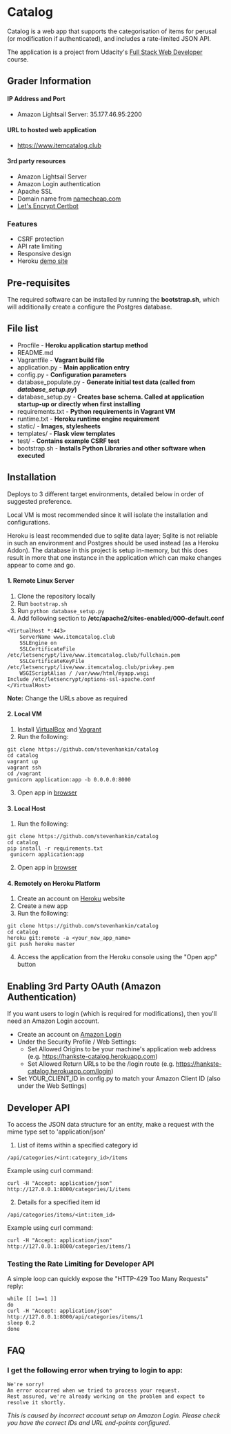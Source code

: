 # Catalog
Catalog is a web app that supports the categorisation of items for perusal (or modification if authenticated), and includes a rate-limited JSON API.

The application is a project from Udacity's [Full Stack Web Developer](https://www.udacity.com/course/full-stack-web-developer-nanodegree--nd004) course.

## Grader Information

#### IP Address and Port
* Amazon Lightsail Server: 35.177.46.95:2200 

#### URL to hosted web application
* https://www.itemcatalog.club

#### 3rd party resources
* Amazon Lightsail Server
* Amazon Login authentication
* Apache SSL
* Domain name from [namecheap.com](https://www.namecheap.com)
* [Let's Encrypt Certbot](https://letsencrypt.org)

### Features
* CSRF protection
* API rate limiting
* Responsive design
* Heroku [demo site](https://hankste-catalog.herokuapp.com/)

## Pre-requisites
The required software can be installed by running the **bootstrap.sh**, which will additionally create a configure
the Postgres database.

## File list
* Procfile - __Heroku application startup method__
* README.md
* Vagrantfile - __Vagrant build file__
* application.py - __Main application entry__
* config.py - __Configuration parameters__
* database_populate.py - __Generate initial test data (called from *database_setup.py*)__
* database_setup.py - __Creates base schema. Called at application startup-up or directly when first installing__
* requirements.txt - __Python requirements in Vagrant VM__
* runtime.txt - __Heroku runtime engine requirement__
* static/ - __Images, stylesheets__
* templates/ - __Flask view templates__
* test/ - __Contains example CSRF test__
* bootstrap.sh - __Installs Python Libraries and other software when executed__


## Installation
Deploys to 3 different target environments, detailed below in order of suggested preference.

Local VM is most recommended since it will isolate the installation and configurations.  

Heroku is least recommended due to sqlite data layer; Sqlite is not reliable in such an environment and Postgres should be used instead (as a Heroku Addon). 
The database in this project is setup in-memory, but this does result in more that one instance in the application which can make changes appear to come and go.

#### 1. Remote Linux Server
1. Clone the repository locally
2. Run ```bootstrap.sh```
3. Run ```python database_setup.py```
4. Add following section to **/etc/apache2/sites-enabled/000-default.conf** 
```Listen 443
<VirtualHost *:443>
    ServerName www.itemcatalog.club
    SSLEngine on
    SSLCertificateFile /etc/letsencrypt/live/www.itemcatalog.club/fullchain.pem
    SSLCertificateKeyFile /etc/letsencrypt/live/www.itemcatalog.club/privkey.pem
    WSGIScriptAlias / /var/www/html/myapp.wsgi
Include /etc/letsencrypt/options-ssl-apache.conf
</VirtualHost>
```
**Note:** Change the URLs above as required

#### 2. Local VM
1. Install [VirtualBox](https://www.virtualbox.org/wiki/Downloads) and [Vagrant](https://www.vagrantup.com/downloads.html)
2. Run the following:
```Shell
git clone https://github.com/stevenhankin/catalog
cd catalog
vagrant up
vagrant ssh
cd /vagrant
gunicorn application:app -b 0.0.0.0:8000
```
3. Open app in [browser](http://0.0.0.0:8000)

#### 3. Local Host
1. Run the following:
```Shell
git clone https://github.com/stevenhankin/catalog
cd catalog
pip install -r requirements.txt
 gunicorn application:app
```
2. Open app in [browser](http://127.0.0.1:8000)

#### 4. Remotely on Heroku Platform
1. Create an account on [Heroku](https://dashboard.heroku.com/apps) website
2. Create a new app
3. Run the following:
```
git clone https://github.com/stevenhankin/catalog
cd catalog
heroku git:remote -a <your_new_app_name>
git push heroku master
```
4. Access the application from the Heroku console using the "Open app" button


## Enabling 3rd Party OAuth (Amazon Authentication)
If you want users to login (which is required for modifications), then you'll need an Amazon Login account.
* Create an account on [Amazon Login](https://developer.amazon.com/lwa/sp/overview.html)
* Under the Security Profile / Web Settings:
  * Set Allowed Origins to be your machine's application web address  (e.g. https://hankste-catalog.herokuapp.com)
  * Set Allowed Return URLs to be the /login route (e.g. https://hankste-catalog.herokuapp.com/login)
* Set YOUR_CLIENT_ID in config.py to match your Amazon Client ID (also under the Web Settings)



## Developer API
To access the JSON data structure for an entity, make a request with the mime type set to 'application/json'

1. List of items within a specified category id
```Shell
/api/categories/<int:category_id>/items
```
Example using curl command:
```Shell
curl -H "Accept: application/json" http://127.0.0.1:8000/categories/1/items
```

2. Details for a specified item id
```Shell
/api/categories/items/<int:item_id>
```
Example using curl command:
```Shell
curl -H "Accept: application/json" http://127.0.0.1:8000/categories/items/1
```

### Testing the Rate Limiting for Developer API
A simple loop can quickly expose the "HTTP-429 Too Many Requests" reply:
```Shell
while [[ 1==1 ]]
do
curl -H "Accept: application/json" http://127.0.0.1:8000/api/categories/items/1
sleep 0.2
done
```



## FAQ
### I get the following error when trying to login to app:
```
We're sorry!
An error occurred when we tried to process your request. 
Rest assured, we're already working on the problem and expect to resolve it shortly.
```
*This is caused by incorrect account setup on Amazon Login. 
Please check you have the correct IDs and URL end-points configured.*
